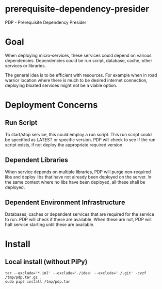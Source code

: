 # prerequisite-dependency-presider
PDP - Prerequisite Dependency Presider

# Goal
When deploying micro-services, these services could depend on various dependencies.
Dependencies could be run script, database, cache, other services or libraries.

The general idea is to be efficient with resources. For example when in road warrior location where there is much to be
desired internet connection, deploying bloated services might not be a viable option.

# Deployment Concerns

## Run Script
To start/stop service, this could employ a run script. This run script could be specified as LATEST or specific version.
PDP will check to see if the run script exists, if not deploy the appropriate required version.

## Dependent Libraries
When service depends on multiple libraries, PDP will purge non-required libs and deploy libs that have not
already been deployed on the server. In the same context where no libs have been deployed, all these shall be deployed.

## Dependent Environment Infrastructure
Databases, caches or dependent services that are required for the service to run. PDP will check if these are available.
When these are not, PDP will halt service starting until these are available.

# Install
## Local install (without PiPy)
```
tar --exclude='*.iml' --exclude='./idea' --exclude='./.git' -cvzf /tmp/pdp.tar.gz .
sudo pip3 install /tmp/pdp.tar
```
